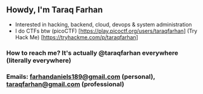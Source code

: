 ## Howdy, I'm Taraq Farhan

- Interested in hacking, backend, cloud, devops & system administration
- I do CTFs btw
(picoCTF) [https://play.picoctf.org/users/taraqfarhan]
(Try Hack Me) [https://tryhackme.com/p/taraqfarhan]

### How to reach me? It's actually **@taraqfarhan** everywhere (literally everywhere)
### Emails: farhandaniels189@gmail.com (personal), taraqfarhan@gmail.com (professional)
